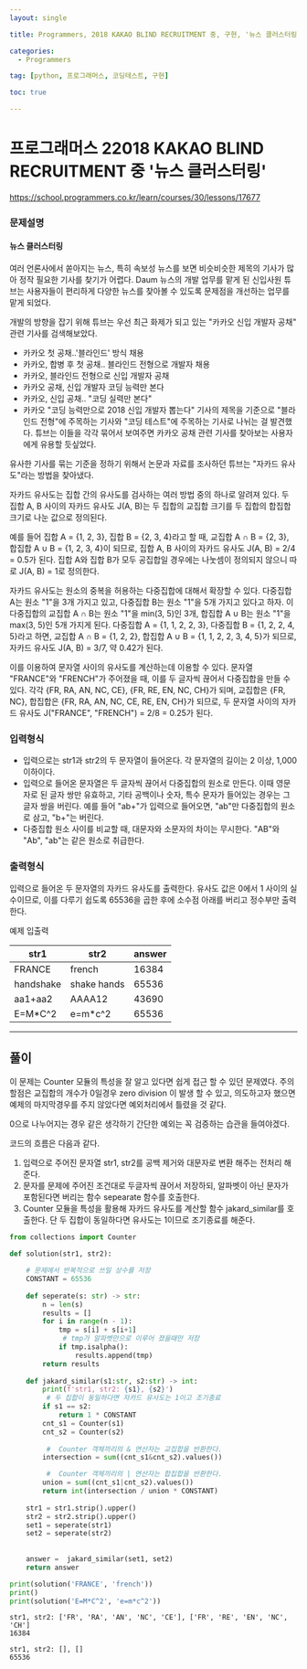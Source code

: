 ```yaml
---
layout: single

title: Programmers, 2018 KAKAO BLIND RECRUITMENT 중, 구현, '뉴스 클러스터링'

categories:
  - Programmers

tag: [python, 프로그래머스, 코딩테스트, 구현]

toc: true

---
```

# 프로그래머스 22018 KAKAO BLIND RECRUITMENT 중 '뉴스 클러스터링'
<a href="https://school.programmers.co.kr/learn/courses/30/lessons/17677">https://school.programmers.co.kr/learn/courses/30/lessons/17677</a>

### 문제설명

#### 뉴스 클러스터링

여러 언론사에서 쏟아지는 뉴스, 특히 속보성 뉴스를 보면 비슷비슷한 제목의 기사가 많아 정작 필요한 기사를 찾기가 어렵다. Daum 뉴스의 개발 업무를 맡게 된 신입사원 튜브는 사용자들이 편리하게 다양한 뉴스를 찾아볼 수 있도록 문제점을 개선하는 업무를 맡게 되었다.

개발의 방향을 잡기 위해 튜브는 우선 최근 화제가 되고 있는 "카카오 신입 개발자 공채" 관련 기사를 검색해보았다.

+ 카카오 첫 공채..'블라인드' 방식 채용
+ 카카오, 합병 후 첫 공채.. 블라인드 전형으로 개발자 채용
+ 카카오, 블라인드 전형으로 신입 개발자 공채
+ 카카오 공채, 신입 개발자 코딩 능력만 본다
+ 카카오, 신입 공채.. "코딩 실력만 본다"
+ 카카오 "코딩 능력만으로 2018 신입 개발자 뽑는다"
기사의 제목을 기준으로 "블라인드 전형"에 주목하는 기사와 "코딩 테스트"에 주목하는 기사로 나뉘는 걸 발견했다. 튜브는 이들을 각각 묶어서 보여주면 카카오 공채 관련 기사를 찾아보는 사용자에게 유용할 듯싶었다.

유사한 기사를 묶는 기준을 정하기 위해서 논문과 자료를 조사하던 튜브는 "자카드 유사도"라는 방법을 찾아냈다.

자카드 유사도는 집합 간의 유사도를 검사하는 여러 방법 중의 하나로 알려져 있다. 두 집합 A, B 사이의 자카드 유사도 J(A, B)는 두 집합의 교집합 크기를 두 집합의 합집합 크기로 나눈 값으로 정의된다.

예를 들어 집합 A = {1, 2, 3}, 집합 B = {2, 3, 4}라고 할 때, 교집합 A ∩ B = {2, 3}, 합집합 A ∪ B = {1, 2, 3, 4}이 되므로, 집합 A, B 사이의 자카드 유사도 J(A, B) = 2/4 = 0.5가 된다. 집합 A와 집합 B가 모두 공집합일 경우에는 나눗셈이 정의되지 않으니 따로 J(A, B) = 1로 정의한다.

자카드 유사도는 원소의 중복을 허용하는 다중집합에 대해서 확장할 수 있다. 다중집합 A는 원소 "1"을 3개 가지고 있고, 다중집합 B는 원소 "1"을 5개 가지고 있다고 하자. 이 다중집합의 교집합 A ∩ B는 원소 "1"을 min(3, 5)인 3개, 합집합 A ∪ B는 원소 "1"을 max(3, 5)인 5개 가지게 된다. 다중집합 A = {1, 1, 2, 2, 3}, 다중집합 B = {1, 2, 2, 4, 5}라고 하면, 교집합 A ∩ B = {1, 2, 2}, 합집합 A ∪ B = {1, 1, 2, 2, 3, 4, 5}가 되므로, 자카드 유사도 J(A, B) = 3/7, 약 0.42가 된다.

이를 이용하여 문자열 사이의 유사도를 계산하는데 이용할 수 있다. 문자열 "FRANCE"와 "FRENCH"가 주어졌을 때, 이를 두 글자씩 끊어서 다중집합을 만들 수 있다. 각각 {FR, RA, AN, NC, CE}, {FR, RE, EN, NC, CH}가 되며, 교집합은 {FR, NC}, 합집합은 {FR, RA, AN, NC, CE, RE, EN, CH}가 되므로, 두 문자열 사이의 자카드 유사도 J("FRANCE", "FRENCH") = 2/8 = 0.25가 된다.

### 입력형식

+ 입력으로는 str1과 str2의 두 문자열이 들어온다. 각 문자열의 길이는 2 이상, 1,000 이하이다.
+ 입력으로 들어온 문자열은 두 글자씩 끊어서 다중집합의 원소로 만든다. 이때 영문자로 된 글자 쌍만 유효하고, 기타 공백이나 숫자, 특수 문자가 들어있는 경우는 그 글자 쌍을 버린다. 예를 들어 "ab+"가 입력으로 들어오면, "ab"만 다중집합의 원소로 삼고, "b+"는 버린다.
+ 다중집합 원소 사이를 비교할 때, 대문자와 소문자의 차이는 무시한다. "AB"와 "Ab", "ab"는 같은 원소로 취급한다.

### 출력형식


입력으로 들어온 두 문자열의 자카드 유사도를 출력한다. 유사도 값은 0에서 1 사이의 실수이므로, 이를 다루기 쉽도록 65536을 곱한 후에 소수점 아래를 버리고 정수부만 출력한다.

예제 입출력

|str1 |str2 |	answer |
|-----|-----|--------|
|FRANCE |	french |16384 |
|handshake |	shake hands |	65536 |
|aa1+aa2 |	AAAA12 |	43690 |
|E=M*C^2 |	e=m*c^2 | 	65536|

---

## 풀이

이 문제는 Counter 모듈의 특성을 잘 알고 있다면 쉽게 접근 할 수 있던 문제였다. 주의할점은 교집합의 개수가 0일경우 zero division 이 발생 할 수 있고, 의도하고자 했으면 예제의 마지막경우를 주지 않았다면 예외처리에서 틀렸을 것 같다.  
  
0으로 나누어지는 경우 같은 생각하기 간단한 예외는 꼭 검증하는 습관을 들여야겠다.

코드의 흐름은 다음과 같다.  
1. 입력으로 주어진 문자열 str1, str2를 공백 제거와 대문자로 변환 해주는 전처리 해준다.  
2. 문자를 문제에 주어진 조건대로 두글자씩 끊어서 저장하되, 알파벳이 아닌 문자가 포함된다면 버리는 함수 sepearate 함수를 호출한다.  
3. Counter 모듈을 특성을 활용해 자카드 유사도를 계산할 함수 jakard_similar를 호출한다. 단 두 집합이 동일하다면 유사도는 1이므로 조기종료를 해준다.


```python
from collections import Counter

def solution(str1, str2): 

    # 문제에서 반복적으로 쓰일 상수를 저장
    CONSTANT = 65536
    
    def seperate(s: str) -> str:
        n = len(s)
        results = []
        for i in range(n - 1):
            tmp = s[i] + s[i+1]
             # tmp가 알파벳만으로 이루어 졌을때만 저장
            if tmp.isalpha():
                results.append(tmp)
        return results
    
    def jakard_similar(s1:str, s2:str) -> int:
        print(f'str1, str2: {s1}, {s2}')
         # 두 집합이 동일하다면 자카드 유사도는 1이고 조기종료
        if s1 == s2:
            return 1 * CONSTANT
        cnt_s1 = Counter(s1)
        cnt_s2 = Counter(s2)
        
         #  Counter 객체끼리의 & 연산자는 교집합을 반환한다.
        intersection = sum((cnt_s1&cnt_s2).values())

         #  Counter 객체끼리의 | 연산자는 합집합을 반환한다.
        union = sum((cnt_s1|cnt_s2).values())
        return int(intersection / union * CONSTANT)
    
    str1 = str1.strip().upper()
    str2 = str2.strip().upper()
    set1 = seperate(str1)
    set2 = seperate(str2)
    
    
    answer =  jakard_similar(set1, set2)
    return answer

print(solution('FRANCE', 'french'))
print()
print(solution('E=M*C^2', 'e=m*c^2'))
```

    str1, str2: ['FR', 'RA', 'AN', 'NC', 'CE'], ['FR', 'RE', 'EN', 'NC', 'CH']
    16384
    
    str1, str2: [], []
    65536
    
